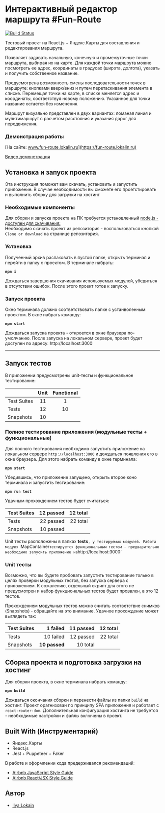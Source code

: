 # Интерактивный редактор маршрута #Fun-Route
[![Build Status](https://travis-ci.com/ILokalin/fun-route.svg?branch=master)](https://travis-ci.com/ILokalin/fun-route)

Тестовый проект на React.js + Яндекс.Карты для составления и редактирования маршрута. 

Позволяет задавать начальную, конечную и промежуточные точки маршрута, выбирая их на карте. Для каждой точки маршрута можно посмотреть ее адрес, координаты в градусах (широта, долгота), указать и получить собственное название.

Предусмотрена возможность смены последовательности точек в маршруте: кнопками вверх/вниз и путем перетаскивания элемента в списке. Перемещая точки на карте, в списке меняется адрес и координаты, соответствуя новому положению. Указанное для точки название остается без изменения.

Маршрут визуально представлен в двух вариантах: ломаная линия и мультимаршрут с расчетом расстояния и указания дорог для передвижения. 

### Демонстрация работы
[На сайте: www.fun-route.lokalin.ru](https://fun-route.lokalin.ru)

[Видео демонстрация](https://youtu.be/maRULCKDRGs)

## Установка и запуск проекта
Эта инструкция поможет вам скачать, установить и запустить приложение. В случае необходимости вы сможете его проетстировать и выполнить сборку для загрузки на хостинг

### Необходимые компоненты
Для сборки и запуска проекта на ПК требуется установленный [node.js - доступен для скачивания: ](https://nodejs.org)<br>
Необходимо скачать проект из репозитория - воспользоваться кнопкой `Clone or download` на странице репозитория.

### Установка

Полученный архив распаковать в пустой папке, открыть терминал и перейти в папку с проектом. В терминале набрать:

**`npm i`**

Дождаться завершения скачивания используемых модулей, убедиться в отсутствии ошибок. После этого проект готов к запуску.

### Запуск проекта
Окно терминала должно соответствовать папке с устанволенным проектом. В окне набрать команду:

**`npm start`**

Дождаться запуска проекта - откроется в окне браузера по-умолчанию. После запуска на локальном сервере, проект будет доступен по адресу: http://localhost:3000

____

## Запуск тестов
В приложении предусмотрены unit-тесты и функциональное тестирование:

|             | Unit | Functional |
|-------------|:----:|:----------:|
| Test Suites |  11  |      1     |
| Tests       |  12  |     10     |
| Snapshots   |  10  |            |

### Полное тестирование приложения (модульные тесты + функциональные)
Для полного тестирования необходимо запустить приложение на локальном сервере `http://localhost:3000` и дождаться появления его в окне браузера. Для этого набрать команду в окне терминала: 

**`npm start`**

Убедившись, что приложение запущено, открыть второе коно терминала и запустить тестирование:

**`npm run test`**

Удачным прохождением тестов будет считаться:

| Test Suites | 12 passed | 12 total |
|-------------|----------:|---------:|
| Tests       | 22 passed | 22 total |
| Snapshots   | 10 passed |          |

Unit тесты расположены в папках __tests__`, у тестируемых модулей.
Работа модуля `MapContainer` тестируется функциональным тестом - предварительно необходимо запусить приложение на `http://localhost:3000`

### Unit тесты
Возможно, что вы будете пробовать запустить тестирование только в целях проверки модульных тестов, без запуска сервера с приложением. К сожалению, отдельный скрипт для этого не предусмотрен и набор функциональных тестов будет провален, а это 12 тестов.

Прохождением модульных тестов можно считать соответствие снимков (Snapshots) - обращайте на это внимание. Удачное прохождение может выглядеть так:

| Test Suites |  1 failed | 11 passed | 12 total |
|-------------|----------:|----------:|---------:|
| Tests       | 10 failed | 12 passed | 22 total |
| Snapshots   | **10 passed** |  10 total |          |

## Сборка проекта и подготовка загрузки на хостинг
Для сборки проекта, в окне терминала набрать команду:

**`npm build`**

Дождаться окончания сборки и перенести файлы из папки `build` на хостинг. Проект орагнизован по принципу SPA приложения и работает с `react-router-dom`. Дополнительная конфигурация хостинга не требуется - необходимые настройки и файлы включены в проект. 

## Built With (Инструментарий)
- Яндекс.Карты
- React.js
- Jest + Puppeteer + Faker

В работе и оформлении кода предерживался рекомендаций:
- [Airbnb JavaScript Style Guide](https://github.com/airbnb/javascript)
- [Airbnb React/JSX Style Guide](https://github.com/airbnb/javascript/tree/master/react)

## Автор
- [Ilya Lokain](https://github.com/ILokalin)
